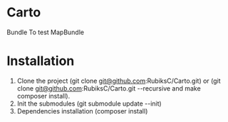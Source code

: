 # Carto
Bundle To test MapBundle

# Installation
1. Clone the project (git clone git@github.com:RubiksC/Carto.git) or (git clone git@github.com:RubiksC/Carto.git --recursive and make composer install).
2. Init the submodules (git submodule update --init)
3. Dependencies installation (composer install)
